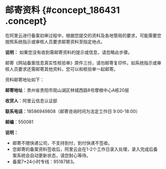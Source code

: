 # 邮寄资料 {#concept_186431 .concept}

在阿里云进行备案初审过程中，根据您提交的资料及各地管局的要求，可能需要您按照系统指示或审核人员要求邮寄资料至指定地点。

**说明：** 如果您没有收到需邮寄资料的提示或信息，请忽略此步骤。

邮寄《网站备案信息真实性核验单》原件三份，请勿邮寄复印件。如系统指示或审核人员要求还需邮寄其他资料，您可以和核验单一起邮寄。

资料邮寄地址如下：

**邮寄地址**：贵州省贵阳市观山湖区林城西路8号摩根中心A栋20层

**收货人**：阿里云信息认证部

**联系电话**：18586949808（邮寄咨询时间为法定工作日 9:00-18:00）

**邮编**：550081

**说明：** 

-   邮寄不限快递公司，不支持到付，到付快递不签收。
-   您邮寄的备案资料签收后，阿里云会在1-2个工作日录入处理，录入完成后备案系统会自动更新状态，请您耐心等待。
-   备案7\*24小时专线：95187转3。

